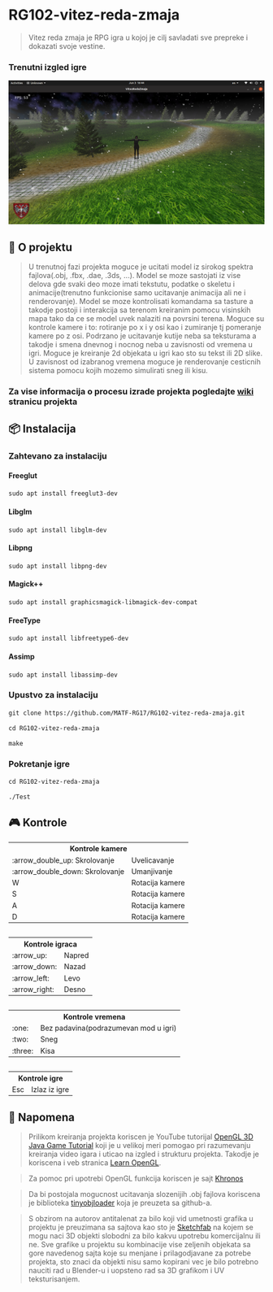 # RG102-vitez-reda-zmaja

> Vitez reda zmaja je RPG igra u kojoj je cilj savladati sve prepreke i dokazati svoje vestine.

### Trenutni izgled igre
![Screen](screenshots/Program_Stage9.png?raw=true "Current program view")


##  :green_book: O projektu

> U trenutnoj fazi projekta moguce je ucitati model iz sirokog spektra fajlova(.obj, .fbx, .dae, .3ds, ...). Model se moze sastojati iz vise delova gde svaki deo moze imati tekstutu, podatke o skeletu i animacije(trenutno funkcionise samo ucitavanje animacija ali ne i renderovanje). Model se moze kontrolisati komandama sa tasture a takodje postoji i interakcija sa terenom kreiranim pomocu visinskih mapa tako da ce se model uvek nalaziti na povrsini terena. Moguce su kontrole kamere i to: rotiranje po x i y osi kao i zumiranje tj pomeranje kamere po z osi. Podrzano je ucitavanje kutije neba sa teksturama a takodje i smena dnevnog i nocnog neba u zavisnosti od vremena u igri. Moguce je kreiranje 2d objekata u igri kao sto su tekst ili 2D slike. U zavisnost od izabranog vremena moguce je renderovanje cesticnih sistema pomocu kojih mozemo simulirati sneg ili kisu.

### Za vise informacija o procesu izrade projekta pogledajte [wiki](https://github.com/MATF-RG18/RG146-vitez-reda-zmaja/wiki) stranicu projekta



## :package: Instalacija

### Zahtevano za instalaciju

#### Freeglut
```
sudo apt install freeglut3-dev
```

#### Libglm
```
sudo apt install libglm-dev
```

#### Libpng
```
sudo apt install libpng-dev
```
#### Magick++
```
sudo apt install graphicsmagick-libmagick-dev-compat

```
#### FreeType
```
sudo apt install libfreetype6-dev

```

#### Assimp
```
sudo apt install libassimp-dev

```


### Upustvo za instalaciju
```
git clone https://github.com/MATF-RG17/RG102-vitez-reda-zmaja.git
```
```
cd RG102-vitez-reda-zmaja
```
```
make
```

### Pokretanje igre
```
cd RG102-vitez-reda-zmaja
```
```
./Test
```

## :video_game: Kontrole
<table>
<tr>
    <th colspan="2">Kontrole kamere</th>
</tr>
<tr>
    <td>:arrow_double_up:  Skrolovanje</td><td>Uvelicavanje</td>
</tr>
<tr>
    <td>:arrow_double_down:  Skrolovanje</td><td>Umanjivanje</td>
</tr>
<tr>
    <td>W</td><td>Rotacija kamere</td>
</tr>
<tr>
    <td>S</td><td>Rotacija kamere</td>
</tr>
<tr>
    <td>A</td><td>Rotacija kamere</td>
</tr>
<tr>
    <td>D</td><td>Rotacija kamere</td>
</tr>
<table>

<table>
<tr>
    <th colspan="2">Kontrole igraca</th>
</tr>
<tr>
    <td>:arrow_up:</td><td>Napred</td>
</tr>
<tr>
    <td>:arrow_down:</td><td>Nazad</td>
</tr>
<tr>
    <td>:arrow_left:</td><td>Levo</td>
</tr>
<tr>
    <td>:arrow_right:</td><td>Desno</td>
</tr>
<table>

<table>
<tr>
    <th colspan="2">Kontrole vremena</th>
</tr>
<tr>
    <td>:one:</td><td>Bez padavina(podrazumevan mod u igri)</td>
</tr>
<tr>
    <td>:two:</td><td>Sneg</td>
</tr>
<tr>
    <td>:three:</td><td>Kisa</td>
</tr>
<table>

<table>
<tr>
    <th colspan="2">Kontrole igre</th>
</tr>
<tr>
    <td>Esc</td><td>Izlaz iz igre</td>
</tr>
<table>

##  :large_blue_circle: Napomena
> Prilikom kreiranja projekta koriscen je YouTube tutorijal [OpenGL 3D Java Game Tutorial](https://www.youtube.com/watch?v=VS8wlS9hF8E&list=PLRIWtICgwaX0u7Rf9zkZhLoLuZVfUksDP) koji je u velikoj meri pomogao pri razumevanju kreiranja video igara i uticao na izgled i strukturu projekta. Takodje je koriscena i veb stranica  [Learn OpenGL](https://learnopengl.com/).

> Za pomoc pri upotrebi OpenGL funkcija koriscen je sajt [Khronos](https://www.khronos.org/registry/OpenGL-Refpages/)

> Da bi postojala mogucnost ucitavanja slozenijih .obj fajlova koriscena je biblioteka [tinyobjloader](https://github.com/syoyo/tinyobjloader) koja je preuzeta sa github-a.

> S obzirom na autorov antitalenat za bilo koji vid umetnosti grafika u projektu je preuzimana sa sajtova kao sto je [Sketchfab](https://sketchfab.com/feed) na kojem se mogu naci 3D objekti slobodni za bilo kakvu upotrebu komercijalnu ili ne. Sve grafike u projektu su kombinacije vise zeljenih objekata sa gore navedenog sajta koje su menjane i prilagodjavane za potrebe projekta, sto znaci da objekti nisu samo kopirani vec je bilo potrebno nauciti rad u Blender-u i uopsteno rad sa 3D grafikom i UV teksturisanjem.
